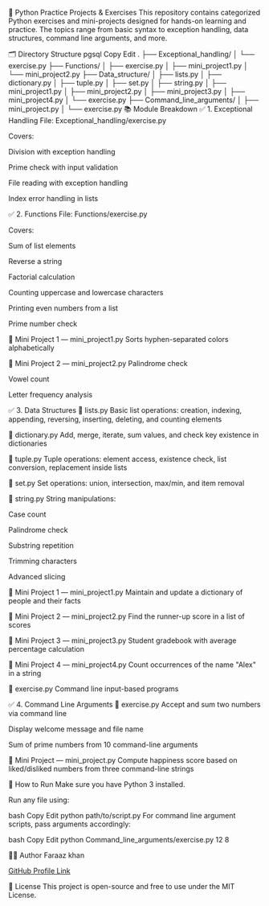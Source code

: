 📘 Python Practice Projects & Exercises
This repository contains categorized Python exercises and mini-projects designed for hands-on learning and practice. The topics range from basic syntax to exception handling, data structures, command line arguments, and more.

🗂️ Directory Structure
pgsql
Copy
Edit
.
├── Exceptional_handling/
│   └── exercise.py
├── Functions/
│   ├── exercise.py
│   ├── mini_project1.py
│   └── mini_project2.py
├── Data_structure/
│   ├── lists.py
│   ├── dictionary.py
│   ├── tuple.py
│   ├── set.py
│   ├── string.py
│   ├── mini_project1.py
│   ├── mini_project2.py
│   ├── mini_project3.py
│   ├── mini_project4.py
│   └── exercise.py
├── Command_line_arguments/
│   ├── mini_project.py
│   └── exercise.py
📚 Module Breakdown
✅ 1. Exceptional Handling
File: Exceptional_handling/exercise.py

Covers:

Division with exception handling

Prime check with input validation

File reading with exception handling

Index error handling in lists

✅ 2. Functions
File: Functions/exercise.py

Covers:

Sum of list elements

Reverse a string

Factorial calculation

Counting uppercase and lowercase characters

Printing even numbers from a list

Prime number check

🔹 Mini Project 1 — mini_project1.py
Sorts hyphen-separated colors alphabetically

🔹 Mini Project 2 — mini_project2.py
Palindrome check

Vowel count

Letter frequency analysis

✅ 3. Data Structures
📄 lists.py
Basic list operations: creation, indexing, appending, reversing, inserting, deleting, and counting elements

📄 dictionary.py
Add, merge, iterate, sum values, and check key existence in dictionaries

📄 tuple.py
Tuple operations: element access, existence check, list conversion, replacement inside lists

📄 set.py
Set operations: union, intersection, max/min, and item removal

📄 string.py
String manipulations:

Case count

Palindrome check

Substring repetition

Trimming characters

Advanced slicing

🔹 Mini Project 1 — mini_project1.py
Maintain and update a dictionary of people and their facts

🔹 Mini Project 2 — mini_project2.py
Find the runner-up score in a list of scores

🔹 Mini Project 3 — mini_project3.py
Student gradebook with average percentage calculation

🔹 Mini Project 4 — mini_project4.py
Count occurrences of the name "Alex" in a string

📄 exercise.py
Command line input-based programs

✅ 4. Command Line Arguments
📄 exercise.py
Accept and sum two numbers via command line

Display welcome message and file name

Sum of prime numbers from 10 command-line arguments

🔹 Mini Project — mini_project.py
Compute happiness score based on liked/disliked numbers from three command-line strings

🚀 How to Run
Make sure you have Python 3 installed.

Run any file using:

bash
Copy
Edit
python path/to/script.py
For command line argument scripts, pass arguments accordingly:

bash
Copy
Edit
python Command_line_arguments/exercise.py 12 8


🧑‍💻 Author
Faraaz khan

[GitHub Profile Link](https://github.com/MDFaraaz07)

📜 License
This project is open-source and free to use under the MIT License.
